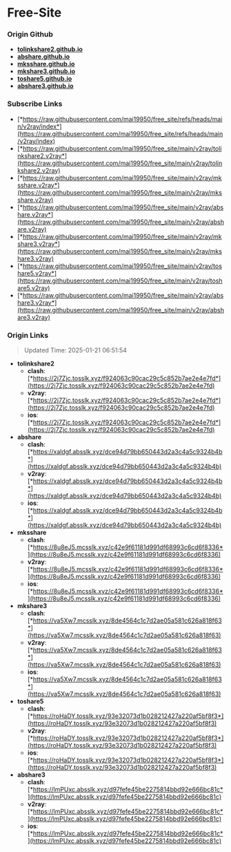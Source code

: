# Free-Site

### Origin Github

- [**tolinkshare2.github.io**](https://github.com/tolinkshare2/tolinkshare2.github.io)
- [**abshare.github.io**](https://github.com/abshare/abshare.github.io)
- [**mksshare.github.io**](https://github.com/mksshare/mksshare.github.io)
- [**mkshare3.github.io**](https://github.com/mkshare3/mkshare3.github.io)
- [**toshare5.github.io**](https://github.com/toshare5/toshare5.github.io)
- [**abshare3.github.io**](https://github.com/abshare3/abshare3.github.io)

### Subscribe Links

- [*https://raw.githubusercontent.com/mai19950/free_site/refs/heads/main/v2ray/index*](https://raw.githubusercontent.com/mai19950/free_site/refs/heads/main/v2ray/index)
- [*https://raw.githubusercontent.com/mai19950/free_site/main/v2ray/tolinkshare2.v2ray*](https://raw.githubusercontent.com/mai19950/free_site/main/v2ray/tolinkshare2.v2ray)
- [*https://raw.githubusercontent.com/mai19950/free_site/main/v2ray/mksshare.v2ray*](https://raw.githubusercontent.com/mai19950/free_site/main/v2ray/mksshare.v2ray)
- [*https://raw.githubusercontent.com/mai19950/free_site/main/v2ray/abshare.v2ray*](https://raw.githubusercontent.com/mai19950/free_site/main/v2ray/abshare.v2ray)
- [*https://raw.githubusercontent.com/mai19950/free_site/main/v2ray/mkshare3.v2ray*](https://raw.githubusercontent.com/mai19950/free_site/main/v2ray/mkshare3.v2ray)
- [*https://raw.githubusercontent.com/mai19950/free_site/main/v2ray/toshare5.v2ray*](https://raw.githubusercontent.com/mai19950/free_site/main/v2ray/toshare5.v2ray)
- [*https://raw.githubusercontent.com/mai19950/free_site/main/v2ray/abshare3.v2ray*](https://raw.githubusercontent.com/mai19950/free_site/main/v2ray/abshare3.v2ray)

### Origin Links

> Updated Time: 2025-01-21 06:51:54

- **tolinkshare2**
  - **clash**: [*https://2j7Zjc.tosslk.xyz/f924063c90cac29c5c852b7ae2e4e7fd*](https://2j7Zjc.tosslk.xyz/f924063c90cac29c5c852b7ae2e4e7fd)
  - **v2ray**: [*https://2j7Zjc.tosslk.xyz/f924063c90cac29c5c852b7ae2e4e7fd*](https://2j7Zjc.tosslk.xyz/f924063c90cac29c5c852b7ae2e4e7fd)
  - **ios**: [*https://2j7Zjc.tosslk.xyz/f924063c90cac29c5c852b7ae2e4e7fd*](https://2j7Zjc.tosslk.xyz/f924063c90cac29c5c852b7ae2e4e7fd)
- **abshare**
  - **clash**: [*https://xaldgf.absslk.xyz/dce94d79bb650443d2a3c4a5c9324b4b*](https://xaldgf.absslk.xyz/dce94d79bb650443d2a3c4a5c9324b4b)
  - **v2ray**: [*https://xaldgf.absslk.xyz/dce94d79bb650443d2a3c4a5c9324b4b*](https://xaldgf.absslk.xyz/dce94d79bb650443d2a3c4a5c9324b4b)
  - **ios**: [*https://xaldgf.absslk.xyz/dce94d79bb650443d2a3c4a5c9324b4b*](https://xaldgf.absslk.xyz/dce94d79bb650443d2a3c4a5c9324b4b)
- **mksshare**
  - **clash**: [*https://8u8eJ5.mcsslk.xyz/c42e9f61181d991df68993c6cd6f8336*](https://8u8eJ5.mcsslk.xyz/c42e9f61181d991df68993c6cd6f8336)
  - **v2ray**: [*https://8u8eJ5.mcsslk.xyz/c42e9f61181d991df68993c6cd6f8336*](https://8u8eJ5.mcsslk.xyz/c42e9f61181d991df68993c6cd6f8336)
  - **ios**: [*https://8u8eJ5.mcsslk.xyz/c42e9f61181d991df68993c6cd6f8336*](https://8u8eJ5.mcsslk.xyz/c42e9f61181d991df68993c6cd6f8336)
- **mkshare3**
  - **clash**: [*https://va5Xw7.mcsslk.xyz/8de4564c1c7d2ae05a581c626a818f63*](https://va5Xw7.mcsslk.xyz/8de4564c1c7d2ae05a581c626a818f63)
  - **v2ray**: [*https://va5Xw7.mcsslk.xyz/8de4564c1c7d2ae05a581c626a818f63*](https://va5Xw7.mcsslk.xyz/8de4564c1c7d2ae05a581c626a818f63)
  - **ios**: [*https://va5Xw7.mcsslk.xyz/8de4564c1c7d2ae05a581c626a818f63*](https://va5Xw7.mcsslk.xyz/8de4564c1c7d2ae05a581c626a818f63)
- **toshare5**
  - **clash**: [*https://roHaDY.tosslk.xyz/93e32073d1b028212427a220af5bf8f3*](https://roHaDY.tosslk.xyz/93e32073d1b028212427a220af5bf8f3)
  - **v2ray**: [*https://roHaDY.tosslk.xyz/93e32073d1b028212427a220af5bf8f3*](https://roHaDY.tosslk.xyz/93e32073d1b028212427a220af5bf8f3)
  - **ios**: [*https://roHaDY.tosslk.xyz/93e32073d1b028212427a220af5bf8f3*](https://roHaDY.tosslk.xyz/93e32073d1b028212427a220af5bf8f3)
- **abshare3**
  - **clash**: [*https://lmPUxc.absslk.xyz/d97fefe45be2275814bbd92e666bc81c*](https://lmPUxc.absslk.xyz/d97fefe45be2275814bbd92e666bc81c)
  - **v2ray**: [*https://lmPUxc.absslk.xyz/d97fefe45be2275814bbd92e666bc81c*](https://lmPUxc.absslk.xyz/d97fefe45be2275814bbd92e666bc81c)
  - **ios**: [*https://lmPUxc.absslk.xyz/d97fefe45be2275814bbd92e666bc81c*](https://lmPUxc.absslk.xyz/d97fefe45be2275814bbd92e666bc81c)
